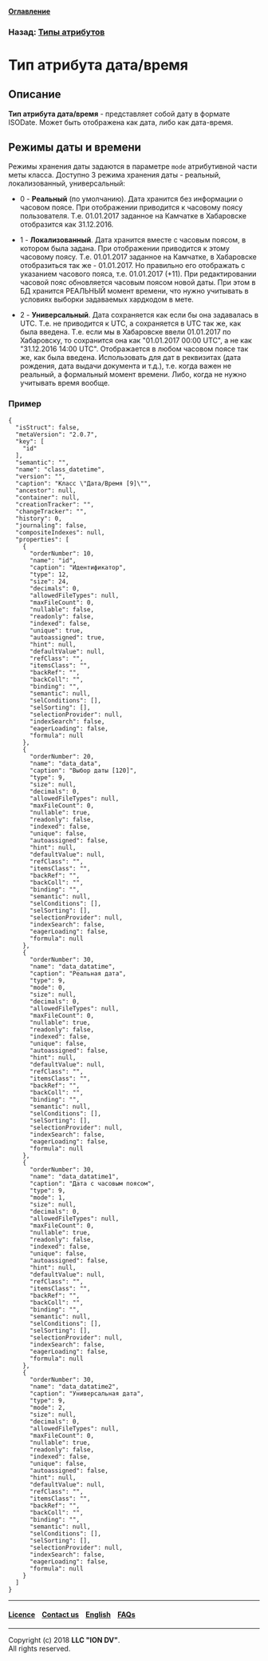 #### [Оглавление](/docs/ru/index.md)

### Назад: [Типы атрибутов](/docs/ru/2_system_description/metadata_structure/meta_class/property_types.md)

# Тип атрибута дата/время

## Описание

**Тип атрибута дата/время** - представляет собой дату в формате ISODate. Может быть отображена как дата, либо как дата-время.

## Режимы даты и времени

Режимы хранения даты задаются в параметре `mode` атрибутивной части меты класса. 
Доступно 3 режима хранения даты - реальный, локализованный, универсальный:

* 0 - **Реальный** (по умолчанию). Дата хранится без информации о часовом поясе. При отображении приводится к часовому поясу пользователя. Т.е. 01.01.2017 заданное на Камчатке в Хабаровске отобразится как 31.12.2016.

* 1 - **Локализованный**. Дата хранится вместе с часовым поясом, в котором была задана. При отображении приводится к этому часовому поясу. Т.е. 01.01.2017 заданное на Камчатке, в Хабаровске отобразиться так же - 01.01.2017. Но правильно его отображать с указанием часового пояса, т.е. 01.01.2017 (+11). При редактировании часовой пояс обновляется часовым поясом новой даты. При этом в БД хранится РЕАЛЬНЫЙ момент времени, что нужно учитывать в условиях выборки задаваемых хардкодом в мете. 

* 2 - **Универсальный**. Дата сохраняется как если бы она задавалась в UTC. Т.е. не приводится к UTC, а сохраняется в UTC так же, как была введена. Т.е. если мы в Хабаровске ввели 01.01.2017 по Хабаровску, то сохранится она как "01.01.2017 00:00 UTC", а не как "31.12.2016 14:00 UTC". Отображается в любом часовом поясе так же, как была введена. Использовать для дат в реквизитах (дата рождения, дата выдачи документа и т.д.), т.е. когда важен не реальный, а формальный момент времени. Либо, когда не нужно учитывать время вообще.

### Пример

```
{
  "isStruct": false,
  "metaVersion": "2.0.7",
  "key": [
    "id"
  ],
  "semantic": "",
  "name": "class_datetime",
  "version": "",
  "caption": "Класс \"Дата/Время [9]\"",
  "ancestor": null,
  "container": null,
  "creationTracker": "",
  "changeTracker": "",
  "history": 0,
  "journaling": false,
  "compositeIndexes": null,
  "properties": [
    {
      "orderNumber": 10,
      "name": "id",
      "caption": "Идентификатор",
      "type": 12,
      "size": 24,
      "decimals": 0,
      "allowedFileTypes": null,
      "maxFileCount": 0,
      "nullable": false,
      "readonly": false,
      "indexed": false,
      "unique": true,
      "autoassigned": true,
      "hint": null,
      "defaultValue": null,
      "refClass": "",
      "itemsClass": "",
      "backRef": "",
      "backColl": "",
      "binding": "",
      "semantic": null,
      "selConditions": [],
      "selSorting": [],
      "selectionProvider": null,
      "indexSearch": false,
      "eagerLoading": false,
      "formula": null
    },
    {
      "orderNumber": 20,
      "name": "data_data",
      "caption": "Выбор даты [120]",
      "type": 9,
      "size": null,
      "decimals": 0,
      "allowedFileTypes": null,
      "maxFileCount": 0,
      "nullable": true,
      "readonly": false,
      "indexed": false,
      "unique": false,
      "autoassigned": false,
      "hint": null,
      "defaultValue": null,
      "refClass": "",
      "itemsClass": "",
      "backRef": "",
      "backColl": "",
      "binding": "",
      "semantic": null,
      "selConditions": [],
      "selSorting": [],
      "selectionProvider": null,
      "indexSearch": false,
      "eagerLoading": false,
      "formula": null
    },
    {
      "orderNumber": 30,
      "name": "data_datatime",
      "caption": "Реальная дата",
      "type": 9,
      "mode": 0,
      "size": null,
      "decimals": 0,
      "allowedFileTypes": null,
      "maxFileCount": 0,
      "nullable": true,
      "readonly": false,
      "indexed": false,
      "unique": false,
      "autoassigned": false,
      "hint": null,
      "defaultValue": null,
      "refClass": "",
      "itemsClass": "",
      "backRef": "",
      "backColl": "",
      "binding": "",
      "semantic": null,
      "selConditions": [],
      "selSorting": [],
      "selectionProvider": null,
      "indexSearch": false,
      "eagerLoading": false,
      "formula": null
    },
    {
      "orderNumber": 30,
      "name": "data_datatime1",
      "caption": "Дата с часовым поясом",
      "type": 9,
      "mode": 1,
      "size": null,
      "decimals": 0,
      "allowedFileTypes": null,
      "maxFileCount": 0,
      "nullable": true,
      "readonly": false,
      "indexed": false,
      "unique": false,
      "autoassigned": false,
      "hint": null,
      "defaultValue": null,
      "refClass": "",
      "itemsClass": "",
      "backRef": "",
      "backColl": "",
      "binding": "",
      "semantic": null,
      "selConditions": [],
      "selSorting": [],
      "selectionProvider": null,
      "indexSearch": false,
      "eagerLoading": false,
      "formula": null
    },
    {
      "orderNumber": 30,
      "name": "data_datatime2",
      "caption": "Универсальная дата",
      "type": 9,
      "mode": 2,
      "size": null,
      "decimals": 0,
      "allowedFileTypes": null,
      "maxFileCount": 0,
      "nullable": true,
      "readonly": false,
      "indexed": false,
      "unique": false,
      "autoassigned": false,
      "hint": null,
      "defaultValue": null,
      "refClass": "",
      "itemsClass": "",
      "backRef": "",
      "backColl": "",
      "binding": "",
      "semantic": null,
      "selConditions": [],
      "selSorting": [],
      "selectionProvider": null,
      "indexSearch": false,
      "eagerLoading": false,
      "formula": null
    }
  ]
}

```

--------------------------------------------------------------------------  


 #### [Licence](/LICENCE.md) &ensp;  [Contact us](https://iondv.com) &ensp;  [English](/docs/en/2_system_description/metadata_structure/meta_class/type_datetime9.md)   &ensp; [FAQs](/faqs.md)  <div><img src="https://mc.iondv.com/watch/local/docs/framework" style="position:absolute; left:-9999px;" height=1 width=1 alt="iondv metrics"></div>         



--------------------------------------------------------------------------  

Copyright (c) 2018 **LLC "ION DV"**.  
All rights reserved. 